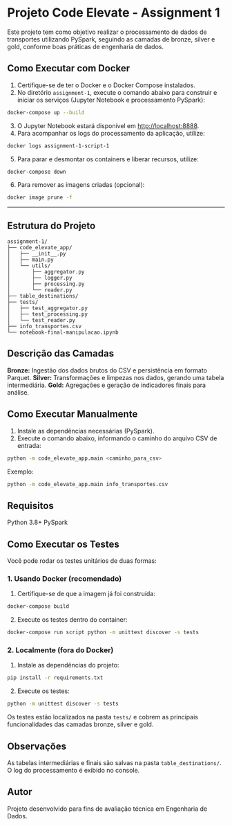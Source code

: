 # Projeto Code Elevate - Assignment 1

Este projeto tem como objetivo realizar o processamento de dados de transportes utilizando PySpark, seguindo as camadas de bronze, silver e gold, conforme boas práticas de engenharia de dados.

## Como Executar com Docker

1. Certifique-se de ter o Docker e o Docker Compose instalados.
2. No diretório `assignment-1`, execute o comando abaixo para construir e iniciar os serviços (Jupyter Notebook e processamento PySpark):

```bash
docker-compose up --build
```

3. O Jupyter Notebook estará disponível em [http://localhost:8888](http://localhost:8888).
4. Para acompanhar os logs do processamento da aplicação, utilize:

```bash
docker logs assignment-1-script-1
```

5. Para parar e desmontar os containers e liberar recursos, utilize:

```bash
docker-compose down
```

6. Para remover as imagens criadas (opcional):

```bash
docker image prune -f
```

---

## Estrutura do Projeto

```
assignment-1/
├── code_elevate_app/
│   ├── __init__.py
│   ├── main.py
│   └── utils/
│       ├── aggregator.py
│       ├── logger.py
│       ├── processing.py
│       └── reader.py
├── table_destinations/
├── tests/
│   ├── test_aggregator.py
│   ├── test_processing.py
│   └── test_reader.py
├── info_transportes.csv
└── notebook-final-manipulacao.ipynb
```

## Descrição das Camadas

**Bronze:** Ingestão dos dados brutos do CSV e persistência em formato Parquet.
**Silver:** Transformações e limpezas nos dados, gerando uma tabela intermediária.
**Gold:** Agregações e geração de indicadores finais para análise.

## Como Executar Manualmente

1. Instale as dependências necessárias (PySpark).
2. Execute o comando abaixo, informando o caminho do arquivo CSV de entrada:

```bash
python -m code_elevate_app.main <caminho_para_csv>
```

Exemplo:
```bash
python -m code_elevate_app.main info_transportes.csv
```

## Requisitos
Python 3.8+
PySpark

## Como Executar os Testes

Você pode rodar os testes unitários de duas formas:

### 1. Usando Docker (recomendado)

1. Certifique-se de que a imagem já foi construída:

```bash
docker-compose build
```

2. Execute os testes dentro do container:

```bash
docker-compose run script python -m unittest discover -s tests

```

### 2. Localmente (fora do Docker)

1. Instale as dependências do projeto:

```bash
pip install -r requirements.txt
```

2. Execute os testes:

```bash
python -m unittest discover -s tests
```

Os testes estão localizados na pasta `tests/` e cobrem as principais funcionalidades das camadas bronze, silver e gold.

## Observações
As tabelas intermediárias e finais são salvas na pasta `table_destinations/`.
O log do processamento é exibido no console.

## Autor
Projeto desenvolvido para fins de avaliação técnica em Engenharia de Dados.
